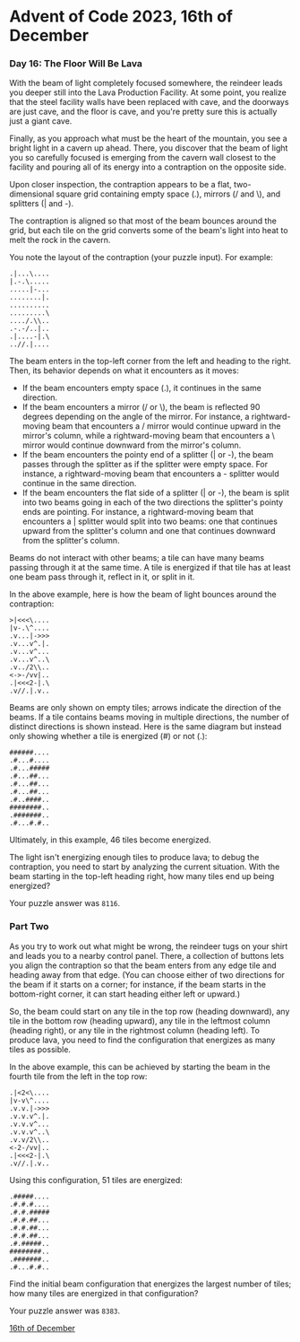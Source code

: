 # Advent of Code 2023, 16th of December

### Day 16: The Floor Will Be Lava

With the beam of light completely focused somewhere, the reindeer leads you deeper still into the Lava Production Facility. At some point, you realize that the steel facility walls have been replaced with cave, and the doorways are just cave, and the floor is cave, and you're pretty sure this is actually just a giant cave.

Finally, as you approach what must be the heart of the mountain, you see a bright light in a cavern up ahead. There, you discover that the beam of light you so carefully focused is emerging from the cavern wall closest to the facility and pouring all of its energy into a contraption on the opposite side.

Upon closer inspection, the contraption appears to be a flat, two-dimensional square grid containing empty space (.), mirrors (/ and \\), and splitters (| and -).

The contraption is aligned so that most of the beam bounces around the grid, but each tile on the grid converts some of the beam's light into heat to melt the rock in the cavern.

You note the layout of the contraption (your puzzle input). For example:

```
.|...\....
|.-.\.....
.....|-...
........|.
..........
.........\
..../.\\..
.-.-/..|..
.|....-|.\
..//.|....
```

The beam enters in the top-left corner from the left and heading to the right. Then, its behavior depends on what it encounters as it moves:

* If the beam encounters empty space (.), it continues in the same direction.
* If the beam encounters a mirror (/ or \\), the beam is reflected 90 degrees depending on the angle of the mirror. For instance, a rightward-moving beam that encounters a / mirror would continue upward in the mirror's column, while a rightward-moving beam that encounters a \ mirror would continue downward from the mirror's column.
* If the beam encounters the pointy end of a splitter (| or -), the beam passes through the splitter as if the splitter were empty space. For instance, a rightward-moving beam that encounters a - splitter would continue in the same direction.
* If the beam encounters the flat side of a splitter (| or -), the beam is split into two beams going in each of the two directions the splitter's pointy ends are pointing. For instance, a rightward-moving beam that encounters a | splitter would split into two beams: one that continues upward from the splitter's column and one that continues downward from the splitter's column.

Beams do not interact with other beams; a tile can have many beams passing through it at the same time. A tile is energized if that tile has at least one beam pass through it, reflect in it, or split in it.

In the above example, here is how the beam of light bounces around the contraption:

```
>|<<<\....
|v-.\^....
.v...|->>>
.v...v^.|.
.v...v^...
.v...v^..\
.v../2\\..
<->-/vv|..
.|<<<2-|.\
.v//.|.v..
```

Beams are only shown on empty tiles; arrows indicate the direction of the beams. If a tile contains beams moving in multiple directions, the number of distinct directions is shown instead. Here is the same diagram but instead only showing whether a tile is energized (#) or not (.):

```
######....
.#...#....
.#...#####
.#...##...
.#...##...
.#...##...
.#..####..
########..
.#######..
.#...#.#..
```

Ultimately, in this example, 46 tiles become energized.

The light isn't energizing enough tiles to produce lava; to debug the contraption, you need to start by analyzing the current situation. With the beam starting in the top-left heading right, how many tiles end up being energized?

Your puzzle answer was `8116`.

### Part Two

As you try to work out what might be wrong, the reindeer tugs on your shirt and leads you to a nearby control panel. There, a collection of buttons lets you align the contraption so that the beam enters from any edge tile and heading away from that edge. (You can choose either of two directions for the beam if it starts on a corner; for instance, if the beam starts in the bottom-right corner, it can start heading either left or upward.)

So, the beam could start on any tile in the top row (heading downward), any tile in the bottom row (heading upward), any tile in the leftmost column (heading right), or any tile in the rightmost column (heading left). To produce lava, you need to find the configuration that energizes as many tiles as possible.

In the above example, this can be achieved by starting the beam in the fourth tile from the left in the top row:

```
.|<2<\....
|v-v\^....
.v.v.|->>>
.v.v.v^.|.
.v.v.v^...
.v.v.v^..\
.v.v/2\\..
<-2-/vv|..
.|<<<2-|.\
.v//.|.v..
```

Using this configuration, 51 tiles are energized:

```
.#####....
.#.#.#....
.#.#.#####
.#.#.##...
.#.#.##...
.#.#.##...
.#.#####..
########..
.#######..
.#...#.#..
```

Find the initial beam configuration that energizes the largest number of tiles; how many tiles are energized in that configuration?

Your puzzle answer was `8383`.


[16th of December](https://adventofcode.com/2023/day/16)
